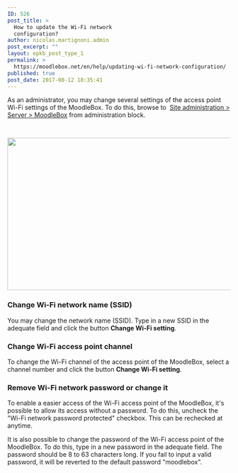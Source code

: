 ```yaml
---
ID: 526
post_title: >
  How to update the Wi-Fi network
  configuration?
author: nicolas.martignoni.admin
post_excerpt: ""
layout: epkb_post_type_1
permalink: >
  https://moodlebox.net/en/help/updating-wi-fi-network-configuration/
published: true
post_date: 2017-08-12 18:35:41
---
```

As an administrator, you may change several settings of the access point Wi-Fi settings of the MoodleBox. To do this, browse to  <a href="http://moodlebox.home/admin/tool/moodlebox/index.php" target="_blank" rel="noopener">Site administration &gt; Server &gt; MoodleBox</a> from administration block.
<h3> <img class="alignnone size-full wp-image-592" src="https://moodlebox.net/en/wp-content/uploads/sites/3/2017/08/Wi-Fi-settings-en.png" alt="" width="730" height="344" /></h3>
<h3>Change Wi-Fi network name (SSID)</h3>
You may change the network name (SSID). Type in a new SSID in the adequate field and click the button <strong>Change Wi-Fi setting</strong>.
<h3>Change Wi-Fi access point channel</h3>
To change the Wi-Fi channel of the access point of the MoodleBox, select a channel number and click the button <strong>Change Wi-Fi setting</strong>.
<h3>Remove Wi-Fi network password or change it</h3>
To enable a easier access of the Wi-Fi access point of the MoodleBox, it's possible to allow its access without a password. To do this, uncheck the "Wi-Fi network password protected" checkbox. This can be rechecked at anytime.

It is also possible to change the password of the Wi-Fi access point of the MoodleBox. To do this, type in a new password in the adequate field. The password should be 8 to 63 characters long. If you fail to input a valid password, it will be reverted to the default password "moodlebox".

&nbsp;
